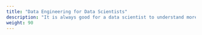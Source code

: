 ```yaml
---
title: "Data Engineering for Data Scientists"
description: "It is always good for a data scientist to understand more about data engineering, especially the blueprint of a fully productionized data platform."
weight: 90
---
```



